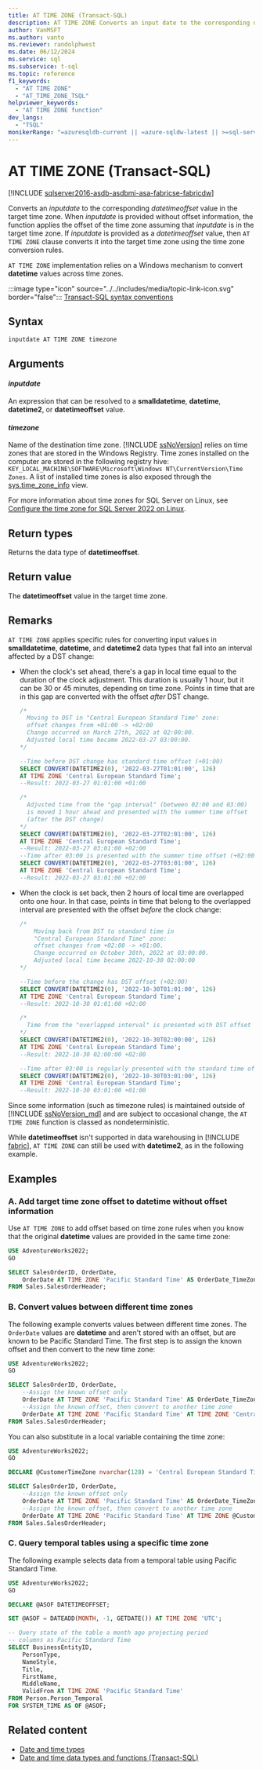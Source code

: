 ```yaml
---
title: AT TIME ZONE (Transact-SQL)
description: AT TIME ZONE Converts an input date to the corresponding datetimeoffset value in the target time zone.
author: VanMSFT
ms.author: vanto
ms.reviewer: randolphwest
ms.date: 06/12/2024
ms.service: sql
ms.subservice: t-sql
ms.topic: reference
f1_keywords:
  - "AT TIME ZONE"
  - "AT_TIME_ZONE_TSQL"
helpviewer_keywords:
  - "AT TIME ZONE function"
dev_langs:
  - "TSQL"
monikerRange: "=azuresqldb-current || =azure-sqldw-latest || >=sql-server-2016 || >=sql-server-linux-2017 || =fabric"
---
```

# AT TIME ZONE (Transact-SQL)

[!INCLUDE [sqlserver2016-asdb-asdbmi-asa-fabricse-fabricdw](../../includes/applies-to-version/sqlserver2016-asdb-asdbmi-asa-fabricse-fabricdw.md)]

Converts an *inputdate* to the corresponding *datetimeoffset* value in the target time zone. When *inputdate* is provided without offset information, the function applies the offset of the time zone assuming that *inputdate* is in the target time zone. If *inputdate* is provided as a *datetimeoffset* value, then `AT TIME ZONE` clause converts it into the target time zone using the time zone conversion rules.

`AT TIME ZONE` implementation relies on a Windows mechanism to convert **datetime** values across time zones.

:::image type="icon" source="../../includes/media/topic-link-icon.svg" border="false"::: [Transact-SQL syntax conventions](../../t-sql/language-elements/transact-sql-syntax-conventions-transact-sql.md)

## Syntax

```syntaxsql
inputdate AT TIME ZONE timezone
```

## Arguments

#### *inputdate*

An expression that can be resolved to a **smalldatetime**, **datetime**, **datetime2**, or **datetimeoffset** value.

#### *timezone*

Name of the destination time zone. [!INCLUDE [ssNoVersion](../../includes/ssnoversion-md.md)] relies on time zones that are stored in the Windows Registry. Time zones installed on the computer are stored in the following registry hive: `KEY_LOCAL_MACHINE\SOFTWARE\Microsoft\Windows NT\CurrentVersion\Time Zones`. A list of installed time zones is also exposed through the [sys.time_zone_info](../../relational-databases/system-catalog-views/sys-time-zone-info-transact-sql.md) view.

For more information about time zones for SQL Server on Linux, see [Configure the time zone for SQL Server 2022 on Linux](../../linux/sql-server-linux-configure-time-zone.md).

## Return types

Returns the data type of **datetimeoffset**.

## Return value

The **datetimeoffset** value in the target time zone.

## Remarks

`AT TIME ZONE` applies specific rules for converting input values in **smalldatetime**, **datetime**, and **datetime2** data types that fall into an interval affected by a DST change:

- When the clock's set ahead, there's a gap in local time equal to the duration of the clock adjustment. This duration is usually 1 hour, but it can be 30 or 45 minutes, depending on time zone. Points in time that are in this gap are converted with the offset *after* DST change.

  ```sql
  /*
    Moving to DST in "Central European Standard Time" zone:
    offset changes from +01:00 -> +02:00
    Change occurred on March 27th, 2022 at 02:00:00.
    Adjusted local time became 2022-03-27 03:00:00.
  */

  --Time before DST change has standard time offset (+01:00)
  SELECT CONVERT(DATETIME2(0), '2022-03-27T01:01:00', 126)
  AT TIME ZONE 'Central European Standard Time';
  --Result: 2022-03-27 01:01:00 +01:00

  /*
    Adjusted time from the "gap interval" (between 02:00 and 03:00)
    is moved 1 hour ahead and presented with the summer time offset
    (after the DST change)
  */
  SELECT CONVERT(DATETIME2(0), '2022-03-27T02:01:00', 126)
  AT TIME ZONE 'Central European Standard Time';
  --Result: 2022-03-27 03:01:00 +02:00
  --Time after 03:00 is presented with the summer time offset (+02:00)
  SELECT CONVERT(DATETIME2(0), '2022-03-27T03:01:00', 126)
  AT TIME ZONE 'Central European Standard Time';
  --Result: 2022-03-27 03:01:00 +02:00
  ```

- When the clock is set back, then 2 hours of local time are overlapped onto one hour. In that case, points in time that belong to the overlapped interval are presented with the offset *before* the clock change:

    ```sql
    /*
        Moving back from DST to standard time in
        "Central European Standard Time" zone:
        offset changes from +02:00 -> +01:00.
        Change occurred on October 30th, 2022 at 03:00:00.
        Adjusted local time became 2022-10-30 02:00:00
    */

    --Time before the change has DST offset (+02:00)
    SELECT CONVERT(DATETIME2(0), '2022-10-30T01:01:00', 126)
    AT TIME ZONE 'Central European Standard Time';
    --Result: 2022-10-30 01:01:00 +02:00

    /*
      Time from the "overlapped interval" is presented with DST offset (before the change)
    */
    SELECT CONVERT(DATETIME2(0), '2022-10-30T02:00:00', 126)
    AT TIME ZONE 'Central European Standard Time';
    --Result: 2022-10-30 02:00:00 +02:00

    --Time after 03:00 is regularly presented with the standard time offset (+01:00)
    SELECT CONVERT(DATETIME2(0), '2022-10-30T03:01:00', 126)
    AT TIME ZONE 'Central European Standard Time';
    --Result: 2022-10-30 03:01:00 +01:00
    ```

Since some information (such as timezone rules) is maintained outside of [!INCLUDE [ssNoVersion_md](../../includes/ssnoversion-md.md)] and are subject to occasional change, the `AT TIME ZONE` function is classed as nondeterministic.

While **datetimeoffset** isn't supported in data warehousing in [!INCLUDE [fabric](../../includes/fabric.md)], `AT TIME ZONE` can still be used with **datetime2**, as in the following example.

## Examples

### A. Add target time zone offset to datetime without offset information

Use `AT TIME ZONE` to add offset based on time zone rules when you know that the original **datetime** values are provided in the same time zone:

```sql
USE AdventureWorks2022;
GO

SELECT SalesOrderID, OrderDate,
    OrderDate AT TIME ZONE 'Pacific Standard Time' AS OrderDate_TimeZonePST
FROM Sales.SalesOrderHeader;
```

### B. Convert values between different time zones

The following example converts values between different time zones. The `OrderDate` values are **datetime** and aren't stored with an offset, but are known to be Pacific Standard Time. The first step is to assign the known offset and then convert to the new time zone:

```sql
USE AdventureWorks2022;
GO

SELECT SalesOrderID, OrderDate,
    --Assign the known offset only
    OrderDate AT TIME ZONE 'Pacific Standard Time' AS OrderDate_TimeZonePST,
    --Assign the known offset, then convert to another time zone
    OrderDate AT TIME ZONE 'Pacific Standard Time' AT TIME ZONE 'Central European Standard Time' AS OrderDate_TimeZoneCET
FROM Sales.SalesOrderHeader;
```

You can also substitute in a local variable containing the time zone:

```sql
USE AdventureWorks2022;
GO

DECLARE @CustomerTimeZone nvarchar(128) = 'Central European Standard Time';

SELECT SalesOrderID, OrderDate,
    --Assign the known offset only
    OrderDate AT TIME ZONE 'Pacific Standard Time' AS OrderDate_TimeZonePST,
    --Assign the known offset, then convert to another time zone
    OrderDate AT TIME ZONE 'Pacific Standard Time' AT TIME ZONE @CustomerTimeZone AS OrderDate_TimeZoneCustomer
FROM Sales.SalesOrderHeader;
```

### C. Query temporal tables using a specific time zone

The following example selects data from a temporal table using Pacific Standard Time.

```sql
USE AdventureWorks2022;
GO

DECLARE @ASOF DATETIMEOFFSET;

SET @ASOF = DATEADD(MONTH, -1, GETDATE()) AT TIME ZONE 'UTC';

-- Query state of the table a month ago projecting period
-- columns as Pacific Standard Time
SELECT BusinessEntityID,
    PersonType,
    NameStyle,
    Title,
    FirstName,
    MiddleName,
    ValidFrom AT TIME ZONE 'Pacific Standard Time'
FROM Person.Person_Temporal
FOR SYSTEM_TIME AS OF @ASOF;
```

## Related content

- [Date and time types](../data-types/date-and-time-types.md)
- [Date and time data types and functions (Transact-SQL)](../functions/date-and-time-data-types-and-functions-transact-sql.md)
